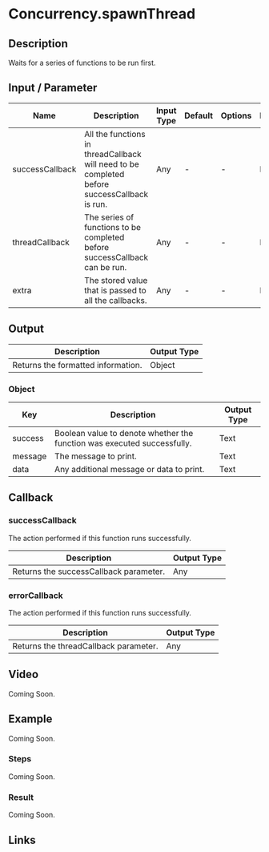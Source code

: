 # Concurrency.spawnThread

## Description

Waits for a series of functions to be run first.

## Input / Parameter

| Name | Description | Input Type | Default | Options | Required |
| ------ | ------ | ------ | ------ | ------ | ------ |
| successCallback | All the functions in threadCallback will need to be completed before successCallback is run. | Any | - | - | No |
| threadCallback | The series of functions to be completed before successCallback can be run. | Any | - | - | No |
| extra | The stored value that is passed to all the callbacks. | Any | - | - | No |

## Output

| Description | Output Type |
| ------ | ------ |
| Returns the formatted information. | Object |

### Object

| Key | Description | Output Type |
| ------ | ------ | ------ |
| success | Boolean value to denote whether the function was executed successfully. | Text |
| message | The message to print. | Text |
| data | Any additional message or data to print. | Text |

## Callback

### successCallback

The action performed if this function runs successfully.

| Description | Output Type |
| ------ | ------ |
| Returns the successCallback parameter. | Any |

### errorCallback

The action performed if this function runs successfully.

| Description | Output Type |
| ------ | ------ |
| Returns the threadCallback parameter. | Any |

## Video

Coming Soon.

<!-- Format: [![Video]({image-path}?raw=true)]({url-link}) -->

## Example

Coming Soon.

<!-- Share a scenario, like a user requirements. -->

### Steps

Coming Soon.

<!-- Show the steps and share some screenshots.

1. .....

Format: ![]({image-path}?raw=true) -->

### Result

Coming Soon.

<!-- Explain the output.

Format: ![]({image-path}?raw=true) -->

## Links
